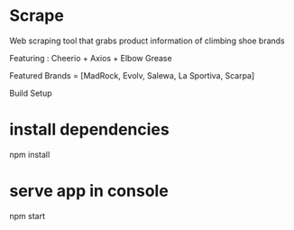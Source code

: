 # Scrape
Web scraping tool that grabs product information of climbing shoe brands

Featuring : Cheerio + Axios + Elbow Grease

Featured Brands = [MadRock, Evolv, Salewa, La Sportiva, Scarpa]

Build Setup

# install dependencies
npm install

# serve app in console
npm start
